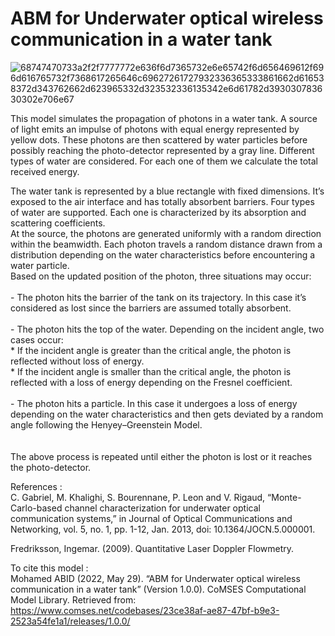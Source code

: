 # ABM for Underwater optical wireless communication in a water tank
![68747470733a2f2f7777772e636f6d7365732e6e65742f6d656469612f696d616765732f7368617265646c69627261727932336365333861662d616538372d343762662d623965332d323532336135342e6d61782d393030783630302e706e67](https://user-images.githubusercontent.com/60750594/180988604-01153221-14c7-43c4-8947-0ef3abdbee0a.png)

This model simulates the propagation of photons in a water tank. A source of light emits an impulse of photons with equal energy represented by yellow dots. These photons are then scattered by water particles before possibly reaching the photo-detector represented by a gray line. Different types of water are considered. For each one of them we calculate the total received energy.

The water tank is represented by a blue rectangle with fixed dimensions. It’s exposed to the air interface and has totally absorbent barriers. Four types of water are supported. Each one is characterized by its absorption and scattering coefficients. <br />
At the source, the photons are generated uniformly with a random direction within the beamwidth. Each photon travels a random distance drawn from a distribution depending on the water characteristics before encountering a water particle. <br />
Based on the updated position of the photon, three situations may occur: <br />
<br />
    - The photon hits the barrier of the tank on its trajectory. In this case it’s considered as lost since the barriers are assumed totally absorbent. <br />
<br />
    - The photon hits the top of the water. Depending on the incident angle, two cases occur: <br />
	    * If the incident angle is greater than the critical angle, the photon is reflected without loss of energy. <br />
	    * If the incident angle is smaller than the critical angle, the photon is reflected with a loss of energy depending on the Fresnel coefficient. <br />
<br />
	- The photon hits a particle. In this case it undergoes a loss of energy depending on the water characteristics and then gets deviated by a random angle following the Henyey–Greenstein Model. <br />
<br />    	
The above process is repeated until either the photon is lost or it reaches the photo-detector. <br />

References :<br />
C. Gabriel, M. Khalighi, S. Bourennane, P. Leon and V. Rigaud, “Monte-Carlo-based channel characterization for underwater optical communication systems,” in Journal of Optical Communications and Networking, vol. 5, no. 1, pp. 1-12, Jan. 2013, doi: 10.1364/JOCN.5.000001.

Fredriksson, Ingemar. (2009). Quantitative Laser Doppler Flowmetry.

To cite this model : <br />
Mohamed ABID (2022, May 29). “ABM for Underwater optical wireless communication in a water tank” (Version 1.0.0). CoMSES Computational Model Library. Retrieved from: https://www.comses.net/codebases/23ce38af-ae87-47bf-b9e3-2523a54fe1a1/releases/1.0.0/
